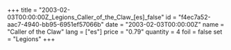 +++
title = "2003-02-03T00:00:00Z_Legions_Caller_of_the_Claw_[es]_false"
id = "f4ec7a52-aac7-4940-bb95-6951ef57066b"
date = "2003-02-03T00:00:00Z"
name = "Caller of the Claw"
lang = ["es"]
price = "0.79"
quantity = 4
foil = false
set = "Legions"
+++
